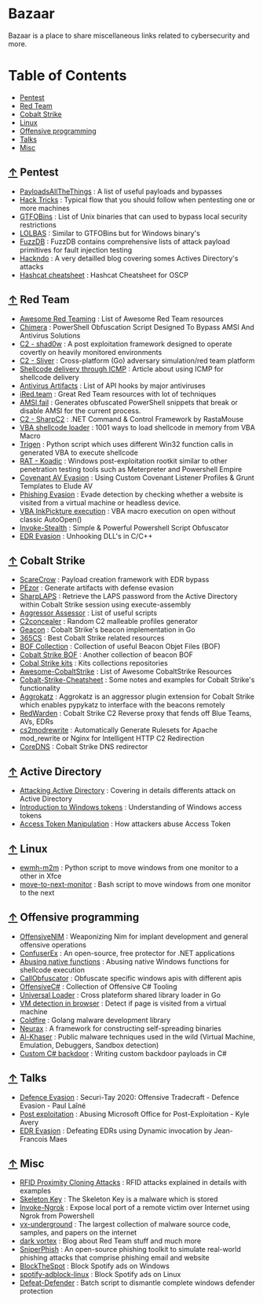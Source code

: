 # Bazaar

Bazaar is a place to share miscellaneous links related to cybersecurity and more.
  
Table of Contents
=================

* [Pentest](#-pentest)
* [Red Team](#-red-team)
* [Cobalt Strike](#-cobalt-strike)
* [Linux](#-linux)
* [Offensive programming](#-offensive-programming)
* [Talks](#-talks)
* [Misc](#-misc)

## [↑](#table-of-contents) Pentest

* [PayloadsAllTheThings](https://github.com/swisskyrepo/PayloadsAllTheThings) : A list of useful payloads and bypasses
* [Hack Tricks](https://book.hacktricks.xyz/) :  Typical flow that you should follow when pentesting one or more machines
* [GTFOBins](https://gtfobins.github.io/) : List of Unix binaries that can used to bypass local security restrictions
* [LOLBAS](https://lolbas-project.github.io/) : Similar to GTFOBins but for Windows binary's 
* [FuzzDB](https://github.com/fuzzdb-project/fuzzdb) :  FuzzDB contains comprehensive lists of attack payload primitives for fault injection testing
* [Hackndo](https://beta.hackndo.com/kerberoasting/) : A very detailled blog covering somes Actives Directory's attacks
* [Hashcat cheatsheet](https://github.com/frizb/Hashcat-Cheatsheet) : Hashcat Cheatsheet for OSCP

## [↑](#table-of-contents) Red Team

* [Awesome Red Teaming](https://github.com/yeyintminthuhtut/Awesome-Red-Teaming) :  List of Awesome Red Team resources
* [Chimera](https://github.com/tokyoneon/Chimera) : PowerShell Obfuscation Script Designed To Bypass AMSI And Antivirus Solutions
* [C2 - shad0w](https://github.com/bats3c/shad0w) : A post exploitation framework designed to operate covertly on heavily monitored environments
* [C2 - Sliver](https://github.com/BishopFox/sliver) : Cross-platform (Go) adversary simulation/red team platform
* [Shellcode delivery through ICMP](https://blog.romanrii.com/using-icmp-to-deliver-shellcode) : Article about using ICMP for shellcode delivery
* [Antivirus Artifacts](https://github.com/D3VI5H4/Antivirus-Artifacts) : List of API hooks by major antiviruses
* [iRed.team](https://www.ired.team/) : Great Red Team resources with lot of techniques
* [AMSI.fail](https://amsi.fail/) : Generates obfuscated PowerShell snippets that break or disable AMSI for the current process.
* [C2 - SharpC2](https://github.com/SharpC2/SharpC2) : .NET Command & Control Framework by RastaMouse
* [VBA shellcode loader](https://adepts.of0x.cc/alternatives-copy-shellcode/) : 1001 ways to load shellcode in memory from VBA Macro
* [Trigen](https://github.com/karttoon/trigen) : Python script which uses different Win32 function calls in generated VBA to execute shellcode
* [RAT - Koadic](https://github.com/zerosum0x0/koadic) : Windows post-exploitation rootkit similar to other penetration testing tools such as Meterpreter and Powershell Empire
* [Covenant AV Evasion](https://offensivedefence.co.uk/posts/covenant-profiles-templates/) : Using Custom Covenant Listener Profiles & Grunt Templates to Elude AV
* [Phishing Evasion](https://www.bleepingcomputer.com/news/security/phishing-sites-now-detect-virtual-machines-to-bypass-detection/amp/?__twitter_impression=true) : Evade detection by checking whether a website is visited from a virtual machine or headless device.
* [VBA InkPickture execution](https://www.whiteoaksecurity.com/2020-3-11-alternative-execution-a-macro-saga-part-1/) : VBA macro execution on open without classic AutoOpen()
* [Invoke-Stealth](https://github.com/JoelGMSec/Invoke-Stealth) : Simple & Powerful Powershell Script Obfuscator
* [EDR Evasion](
https://web.archive.org/web/20210519170436/https://makosecblog.com/malware-dev/edr-evasion-unhooking-dlls-part-1/) : Unhooking DLL's in C/C++

## [↑](#table-of-contents) Cobalt Strike

* [ScareCrow](https://github.com/optiv/ScareCrow) : Payload creation framework with EDR bypass
* [PEzor](https://github.com/phra/PEzor) : Generate artifacts with defense evasion
* [SharpLAPS](https://github.com/swisskyrepo/SharpLAPS) :  Retrieve the LAPS password from the Active Directory within Cobalt Strike session using execute-assembly
* [Aggressor Assessor](https://github.com/FortyNorthSecurity/AggressorAssessor) : List of useful scripts
* [C2concealer](https://github.com/FortyNorthSecurity/C2concealer) : Random C2 malleable profiles generator
* [Geacon](https://github.com/darkr4y/geacon) : Cobalt Strike's beacon implementation in Go
* [365CS](https://github.com/0e0w/365CS) : Best Cobalt Strike related resources
* [BOF Collection](https://github.com/rvrsh3ll/BOF_Collection) : Collection of useful Beacon Objet Files (BOF)
* [Cobalt Strike BOF](https://github.com/Yaxser/CobaltStrike-BOF) : Another collection of beacon BOF
* [Cobal Strike kits](https://github.com/0xthirteen) : Kits collections repositories
* [Awesome-CobaltStrike](https://github.com/zer0yu/Awesome-CobaltStrike) : List of Awesome CobaltStrike Resources
* [Cobalt-Strike-Cheatsheet](https://github.com/S1ckB0y1337/Cobalt-Strike-CheatSheet) : Some notes and examples for Cobalt Strike's functionality
* [Aggrokatz](https://github.com/sec-consult/aggrokatz/) : Aggrokatz is an aggressor plugin extension for Cobalt Strike which enables pypykatz to interface with the beacons remotely
* [RedWarden](https://github.com/mgeeky/RedWarden) : Cobalt Strike C2 Reverse proxy that fends off Blue Teams, AVs, EDRs
* [cs2modrewrite](https://github.com/threatexpress/cs2modrewrite) : Automatically Generate Rulesets for Apache mod_rewrite or Nginx for Intelligent HTTP C2 Redirection
* [CoreDNS](https://f44z.com/posts/cobalt-strike-opsec-dns) : Cobalt Strike DNS redirector

## [↑](#table-of-contents) Active Directory

* [Attacking Active Directory](https://zer1t0.gitlab.io/posts/attacking_ad/) : Covering in details differents attack on Active Directory
* [Introduction to Windows tokens](https://www.elastic.co/blog/introduction-to-windows-tokens-for-security-practitioners) : Understanding of Windows access tokens
* [Access Token Manipulation](https://www.elastic.co/blog/how-attackers-abuse-access-token-manipulation) : How attackers abuse Access Token

## [↑](#table-of-contents) Linux

* [ewmh-m2m](https://pypi.org/project/ewmh-m2m/) : Python script to move windows from one monitor to a other in Xfce
* [move-to-next-monitor](https://github.com/jc00ke/move-to-next-monitor) : Bash script to move windows from one monitor to the next

## [↑](#tables-of-contents) Offensive programming

* [OffensiveNIM](https://github.com/byt3bl33d3r/OffensiveNim) : Weaponizing Nim for implant development and general offensive operations
* [ConfuserEx](https://github.com/mkaring/ConfuserEx) : An open-source, free protector for .NET applications
* [Abusing native functions](http://ropgadget.com/posts/abusing_win_functions.html) : Abusing native Windows functions for shellcode execution
* [CallObfuscator](https://github.com/d35ha/CallObfuscator) : Obfuscate specific windows apis with different apis
* [OffensiveC#](https://github.com/matterpreter/OffensiveCSharp) : Collection of Offensive C# Tooling
* [Universal Loader](https://github.com/Binject/universal) : Cross plateform shared library loader in Go
* [VM detection in browser](https://vxug.fakedoma.in/papers/VXUG/Mirrors/bannedit.github.io-Virtual%20Machine%20Detection%20In%20The%20Browser.pdf) : Detect if page is visited from a virtual machine
* [Coldfire](https://github.com/redcode-labs/Coldfire) : Golang malware development library
* [Neurax](https://github.com/redcode-labs/Neurax) : A framework for constructing self-spreading binaries
* [Al-Khaser](https://github.com/LordNoteworthy/al-khaser) : Public malware techniques used in the wild (Virtual Machine, Emulation, Debuggers, Sandbox detection)
* [Custom C# backdoor](https://github.com/mvelazc0/defcon27_csharp_workshop) : Writing custom backdoor payloads in C#

## [↑](#tables-of-contents) Talks

* [Defence Evasion](https://www.youtube.com/watch?v=CUqKAaHQa14) : Securi-Tay 2020: Offensive Tradecraft - Defence Evasion - Paul Laîné
* [Post exploitation](https://youtu.be/tWQNM2vuQEM?t=333) : Abusing Microsoft Office for Post-Exploitation - Kyle Avery
* [EDR Evasion](https://www.youtube.com/watch?v=LXfhyTpQ7TM) : Defeating EDRs using Dynamic invocation by Jean-Francois Maes

## [↑](#table-of-contents) Misc

* [RFID Proximity Cloning Attacks](https://www.blackhillsinfosec.com/rfid-proximity-cloning-attacks/) : RFID attacks explained in details with examples
* [Skeleton Key](https://pentestlab.blog/2018/04/10/skeleton-key/) : The Skeleton Key is a malware which is stored
* [Invoke-Ngrok](https://github.com/benyG/Invoke-Ngrok) : Expose local port of a remote victim over Internet using Ngrok from Powershell
* [vx-underground](https://vx-underground.org/) : The largest collection of malware source code, samples, and papers on the internet
* [dark vortex](https://0xdarkvortex.dev/) : Blog about Red Team stuff and much more
* [SniperPhish](https://sniperphish.com/) : An open-source phishing toolkit to simulate real-world phishing attacks that comprise phishing email and website
* [BlockTheSpot](https://github.com/mrpond/BlockTheSpot) : Block Spotify ads on Windows
* [spotify-adblock-linux](https://github.com/abba23/spotify-adblock-linux) : Block Spotify ads on Linux
* [Defeat-Defender](https://github.com/swagkarna/Defeat-Defender-V1.2.0) : Batch script to dismantle complete windows defender protection
